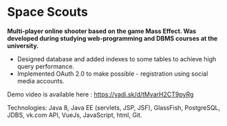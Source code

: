 # Space Scouts
**Multi-player online shooter based on the game Mass Effect. Was developed during studying web-programming and DBMS courses at the university.**

- Designed database and added indexes to some tables to achieve high query performance.
- Implemented OAuth 2.0 to make possible - registration using social media accounts.

Demo video is available here : https://yadi.sk/d/tMyarH2CT9pyRg

Technologies: Java 8, Java EE (servlets, JSP, JSF), GlassFish, PostgreSQL, JDBS, vk.com API, VueJs, JavaScript, html, Git.
